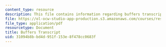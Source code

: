 ```yaml
---
content_type: resource
description: This file contains information regarding buffers transcript.
file: https://ol-ocw-studio-app-production.s3.amazonaws.com/courses/res-tll-004-stem-concept-videos-fall-2013/31094b8bbd4d951f153e8f478cc0683f_MITRES_TLL-004F13_Buffers.pdf
file_type: application/pdf
resourcetype: Document
title: Buffers Transcript
uid: 31094b8b-bd4d-951f-153e-8f478cc0683f
---
```

